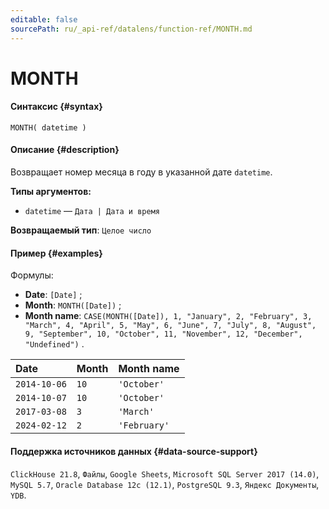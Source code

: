 ```yaml
---
editable: false
sourcePath: ru/_api-ref/datalens/function-ref/MONTH.md
---
```


# MONTH



#### Синтаксис {#syntax}


```
MONTH( datetime )
```

#### Описание {#description}
Возвращает номер месяца в году в указанной дате `datetime`.

**Типы аргументов:**
- `datetime` — `Дата | Дата и время`


**Возвращаемый тип**: `Целое число`

#### Пример {#examples}




Формулы:

- **Date**: `[Date]` ;
- **Month**: `MONTH([Date])` ;
- **Month name**: `CASE(MONTH([Date]), 1, "January", 2, "February", 3, "March", 4, "April", 5, "May", 6, "June", 7, "July", 8, "August", 9, "September", 10, "October", 11, "November", 12, "December", "Undefined")` .

| **Date**     | **Month**   | **Month name**   |
|:-------------|:------------|:-----------------|
| `2014-10-06` | `10`        | `'October'`      |
| `2014-10-07` | `10`        | `'October'`      |
| `2017-03-08` | `3`         | `'March'`        |
| `2024-02-12` | `2`         | `'February'`     |




#### Поддержка источников данных {#data-source-support}

`ClickHouse 21.8`, `Файлы`, `Google Sheets`, `Microsoft SQL Server 2017 (14.0)`, `MySQL 5.7`, `Oracle Database 12c (12.1)`, `PostgreSQL 9.3`, `Яндекс Документы`, `YDB`.
